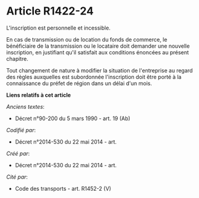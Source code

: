 # Article R1422-24

L'inscription est personnelle et incessible.

En cas de transmission ou de location du fonds de commerce, le bénéficiaire de la transmission ou le locataire doit demander
une nouvelle inscription, en justifiant qu'il satisfait aux conditions énoncées au présent chapitre.

Tout changement de nature à modifier la situation de l'entreprise au regard des règles auxquelles est subordonnée
l'inscription doit être porté à la connaissance du préfet de région dans un délai d'un mois.

**Liens relatifs à cet article**

_Anciens textes_:

  - Décret n°90-200 du 5 mars 1990 - art. 19 (Ab)

_Codifié par_:

  - Décret n°2014-530 du 22 mai 2014 - art.

_Créé par_:

  - Décret n°2014-530 du 22 mai 2014 - art.

_Cité par_:

  - Code des transports - art. R1452-2 (V)
